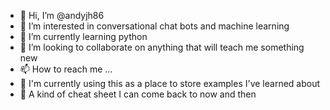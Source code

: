 - 👋 Hi, I’m @andyjh86
- 👀 I’m interested in conversational chat bots and machine learning
- 🌱 I’m currently learning python
- 💞️ I’m looking to collaborate on anything that will teach me something new
- 📫 How to reach me ...
- 💾 I'm currently using this as a place to store examples I've learned about
- 📝 A kind of cheat sheet I can come back to now and then

<!---
andyjh86/andyjh86 is a ✨ special ✨ repository because its `README.md` (this file) appears on your GitHub profile.
You can click the Preview link to take a look at your changes.
--->
